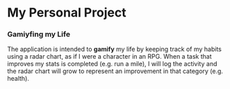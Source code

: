 # My Personal Project

### Gamiyfing my Life

The application is intended to **gamify** my life by keeping track of my habits using
a radar chart, as if I were a character in an RPG. When a task that improves my stats
is completed (e.g. run a mile), I will log the activity and the radar chart will grow 
to represent an improvement in that category (e.g. health).

